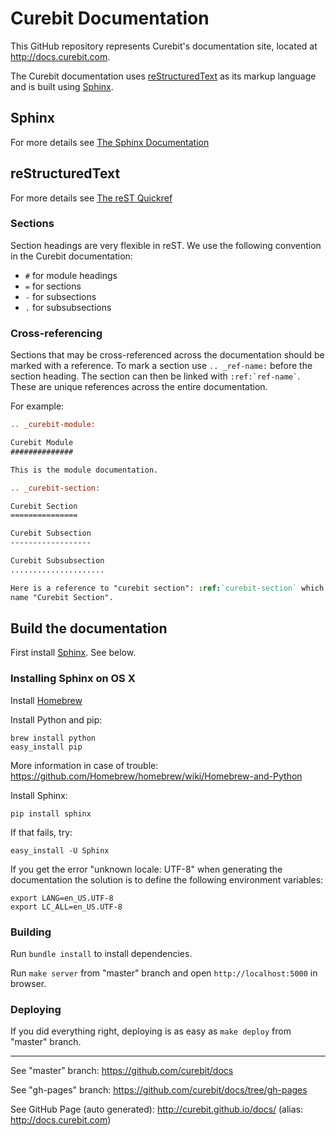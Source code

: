 Curebit Documentation
=====================

This GitHub repository represents Curebit's documentation site, located at http://docs.curebit.com.

The Curebit documentation uses [reStructuredText](http://docutils.sourceforge.net/rst.html) as its markup language and is built using [Sphinx](http://sphinx-doc.org/).

Sphinx
------

For more details see [The Sphinx Documentation](http://sphinx-doc.org/contents.html)

reStructuredText
----------------

For more details see [The reST Quickref](http://docutils.sourceforge.net/docs/user/rst/quickref.html)

### Sections

Section headings are very flexible in reST. We use the following convention in the Curebit documentation:

* `#` for module headings
* `=` for sections
* `-` for subsections
* `.` for subsubsections

### Cross-referencing

Sections that may be cross-referenced across the documentation should be marked with a reference.
To mark a section use `.. _ref-name:` before the section heading.
The section can then be linked with `` :ref:`ref-name` ``. These are unique references across the entire documentation.

For example:

```rst
.. _curebit-module:

Curebit Module
##############

This is the module documentation.

.. _curebit-section:

Curebit Section
===============

Curebit Subsection
------------------

Curebit Subsubsection
.....................

Here is a reference to "curebit section": :ref:`curebit-section` which will have the
name "Curebit Section".
```

Build the documentation
-----------------------

First install [Sphinx](http://sphinx-doc.org/). See below.

### Installing Sphinx on OS X

Install [Homebrew](http://brew.sh/)

Install Python and pip:

    brew install python
    easy_install pip

More information in case of trouble: https://github.com/Homebrew/homebrew/wiki/Homebrew-and-Python

Install Sphinx:

    pip install sphinx

If that fails, try:

    easy_install -U Sphinx

If you get the error "unknown locale: UTF-8" when generating the documentation
the solution is to define the following environment variables:

    export LANG=en_US.UTF-8
    export LC_ALL=en_US.UTF-8

### Building

Run `bundle install` to install dependencies.

Run `make server` from "master" branch and open `http://localhost:5000` in browser.

### Deploying

If you did everything right, deploying is as easy as `make deploy` from "master" branch.

---

See "master" branch: https://github.com/curebit/docs

See "gh-pages" branch: https://github.com/curebit/docs/tree/gh-pages

See GitHub Page (auto generated): http://curebit.github.io/docs/ (alias: http://docs.curebit.com)

